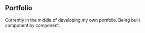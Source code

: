 
## Portfolio

Currently in the middle of developing my own portfolio. Being built component by component.
